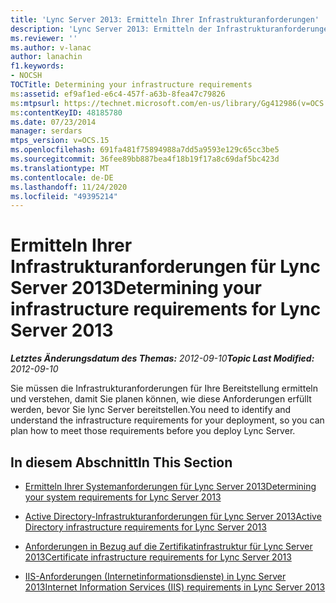 ```yaml
---
title: 'Lync Server 2013: Ermitteln Ihrer Infrastrukturanforderungen'
description: 'Lync Server 2013: Ermitteln der Infrastrukturanforderungen'
ms.reviewer: ''
ms.author: v-lanac
author: lanachin
f1.keywords:
- NOCSH
TOCTitle: Determining your infrastructure requirements
ms:assetid: ef9af1ed-e6c4-457f-a63b-8fea47c79826
ms:mtpsurl: https://technet.microsoft.com/en-us/library/Gg412986(v=OCS.15)
ms:contentKeyID: 48185780
ms.date: 07/23/2014
manager: serdars
mtps_version: v=OCS.15
ms.openlocfilehash: 691fa481f75894988a7dd5a9593e129c65cc3be5
ms.sourcegitcommit: 36fee89bb887bea4f18b19f17a8c69daf5bc423d
ms.translationtype: MT
ms.contentlocale: de-DE
ms.lasthandoff: 11/24/2020
ms.locfileid: "49395214"
---
```

# <a name="determining-your-infrastructure-requirements-for-lync-server-2013"></a><span data-ttu-id="667e1-103">Ermitteln Ihrer Infrastrukturanforderungen für Lync Server 2013</span><span class="sxs-lookup"><span data-stu-id="667e1-103">Determining your infrastructure requirements for Lync Server 2013</span></span>

<div data-xmlns="http://www.w3.org/1999/xhtml">

<div class="topic" data-xmlns="http://www.w3.org/1999/xhtml" data-msxsl="urn:schemas-microsoft-com:xslt" data-cs="https://msdn.microsoft.com/">

<div data-asp="https://msdn2.microsoft.com/asp">



</div>

<div id="mainSection">

<div id="mainBody"><span data-ttu-id="667e1-104">

<span> </span></span><span class="sxs-lookup"><span data-stu-id="667e1-104">

<span> </span></span></span>

<span data-ttu-id="667e1-105">_**Letztes Änderungsdatum des Themas:** 2012-09-10_</span><span class="sxs-lookup"><span data-stu-id="667e1-105">_**Topic Last Modified:** 2012-09-10_</span></span>

<span data-ttu-id="667e1-106">Sie müssen die Infrastrukturanforderungen für Ihre Bereitstellung ermitteln und verstehen, damit Sie planen können, wie diese Anforderungen erfüllt werden, bevor Sie lync Server bereitstellen.</span><span class="sxs-lookup"><span data-stu-id="667e1-106">You need to identify and understand the infrastructure requirements for your deployment, so you can plan how to meet those requirements before you deploy Lync Server.</span></span>

<div>

## <a name="in-this-section"></a><span data-ttu-id="667e1-107">In diesem Abschnitt</span><span class="sxs-lookup"><span data-stu-id="667e1-107">In This Section</span></span>

  - [<span data-ttu-id="667e1-108">Ermitteln Ihrer Systemanforderungen für Lync Server 2013</span><span class="sxs-lookup"><span data-stu-id="667e1-108">Determining your system requirements for Lync Server 2013</span></span>](lync-server-2013-determining-your-system-requirements.md)

  - [<span data-ttu-id="667e1-109">Active Directory-Infrastrukturanforderungen für Lync Server 2013</span><span class="sxs-lookup"><span data-stu-id="667e1-109">Active Directory infrastructure requirements for Lync Server 2013</span></span>](lync-server-2013-active-directory-infrastructure-requirements.md)

  - [<span data-ttu-id="667e1-110">Anforderungen in Bezug auf die Zertifikatinfrastruktur für Lync Server 2013</span><span class="sxs-lookup"><span data-stu-id="667e1-110">Certificate infrastructure requirements for Lync Server 2013</span></span>](lync-server-2013-certificate-infrastructure-requirements.md)

  - [<span data-ttu-id="667e1-111">IIS-Anforderungen (Internetinformationsdienste) in Lync Server 2013</span><span class="sxs-lookup"><span data-stu-id="667e1-111">Internet Information Services (IIS) requirements in Lync Server 2013</span></span>](lync-server-2013-internet-information-services-iis-requirements.md)

<span data-ttu-id="667e1-112"></div>

</div>

<span> </span>

</div>

</div>

</span><span class="sxs-lookup"><span data-stu-id="667e1-112"></div>

</div>

<span> </span>

</div>

</div>

</span></span></div>

